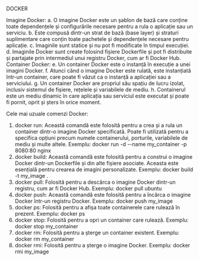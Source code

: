 DOCKER

Imagine Docker:
a.	O imagine Docker este un șablon de bază care conține toate dependențele și configurările necesare pentru a rula o aplicație sau un serviciu.
b.	Este compusă dintr-un strat de bază (base layer) și straturi suplimentare care conțin toate pachetele și dependențele necesare pentru aplicație.
c.	Imaginile sunt statice și nu pot fi modificate în timpul execuției.
d.	Imaginile Docker sunt create folosind fișiere Dockerfile și pot fi distribuite și partajate prin intermediul unui registru Docker, cum ar fi Docker Hub.
Container Docker:
e.	Un container Docker este o instanță în execuție a unei imagini Docker.
f.	Atunci când o imagine Docker este rulată, este instanțiată într-un container, care poate fi văzut ca o instanță a aplicației sau a serviciului.
g.	Un container Docker are propriul său spațiu de lucru izolat, inclusiv sistemul de fișiere, rețelele și variabilele de mediu.
h.	Containerul este un mediu dinamic în care aplicația sau serviciul este executat și poate fi pornit, oprit și șters în orice moment.


Cele mai uzuale comenzi Docker:
1.	docker run: Această comandă este folosită pentru a crea și a rula un container dintr-o imagine Docker specificată. Poate fi utilizată pentru a specifica opțiuni precum numele containerului, porturile, variabilele de mediu și multe altele.
Exemplu: docker run -d --name my_container -p 8080:80 nginx
2.	docker build: Această comandă este folosită pentru a construi o imagine Docker dintr-un Dockerfile și din alte fișiere asociate. Aceasta este esențială pentru crearea de imagini personalizate.
Exemplu: docker build -t my_image .
3.	docker pull: Folosită pentru a descărca o imagine Docker dintr-un registru, cum ar fi Docker Hub.
Exemplu: docker pull ubuntu
4.	docker push: Această comandă este folosită pentru a încărca o imagine Docker într-un registru Docker.
Exemplu: docker push my_image
5.	docker ps: Folosită pentru a afișa toate containerele care rulează în prezent.
Exemplu: docker ps
6.	docker stop: Folosită pentru a opri un container care rulează.
Exemplu: docker stop my_container
7.	docker rm: Folosită pentru a șterge un container existent.
Exemplu: docker rm my_container
8.	docker rmi: Folosită pentru a șterge o imagine Docker.
Exemplu: docker rmi my_image

